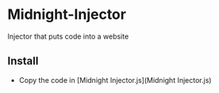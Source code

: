 # Midnight-Injector
Injector that puts code into a website

## Install
- Copy the code in [Midnight Injector.js](Midnight Injector.js)
